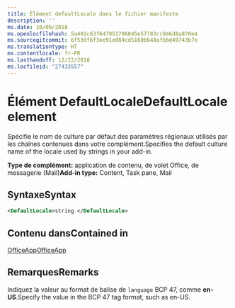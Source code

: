 ```yaml
---
title: Élément defaultLocale dans le fichier manifeste
description: ''
ms.date: 10/09/2018
ms.openlocfilehash: 5a481c63f647951706045e57783cc946d8a870e4
ms.sourcegitcommit: 6f53df6f3ee91e084cd5160bb48afbbd49743b7e
ms.translationtype: HT
ms.contentlocale: fr-FR
ms.lasthandoff: 12/22/2018
ms.locfileid: "27433557"
---
```

# <a name="defaultlocale-element"></a><span data-ttu-id="4f226-102">Élément DefaultLocale</span><span class="sxs-lookup"><span data-stu-id="4f226-102">DefaultLocale element</span></span>

<span data-ttu-id="4f226-103">Spécifie le nom de culture par défaut des paramètres régionaux utilisés par les chaînes contenues dans votre complément.</span><span class="sxs-lookup"><span data-stu-id="4f226-103">Specifies the default culture name of the locale used by strings in your add-in.</span></span>

<span data-ttu-id="4f226-104">**Type de complément:** application de contenu, de volet Office, de messagerie (Mail)</span><span class="sxs-lookup"><span data-stu-id="4f226-104">**Add-in type:** Content, Task pane, Mail</span></span>

## <a name="syntax"></a><span data-ttu-id="4f226-105">Syntaxe</span><span class="sxs-lookup"><span data-stu-id="4f226-105">Syntax</span></span>

```XML
<DefaultLocale>string </DefaultLocale>
```

## <a name="contained-in"></a><span data-ttu-id="4f226-106">Contenu dans</span><span class="sxs-lookup"><span data-stu-id="4f226-106">Contained in</span></span>

[<span data-ttu-id="4f226-107">OfficeApp</span><span class="sxs-lookup"><span data-stu-id="4f226-107">OfficeApp</span></span>](officeapp.md)

## <a name="remarks"></a><span data-ttu-id="4f226-108">Remarques</span><span class="sxs-lookup"><span data-stu-id="4f226-108">Remarks</span></span>

<span data-ttu-id="4f226-109">Indiquez la valeur au format de balise de `language` BCP 47, comme **en-US**.</span><span class="sxs-lookup"><span data-stu-id="4f226-109">Specify the value in the BCP 47   tag format, such as en-US.</span></span>


